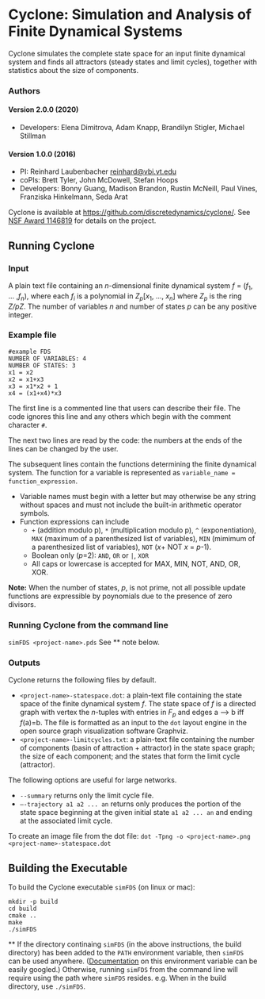 # Cyclone: Simulation and Analysis of Finite Dynamical Systems
Cyclone simulates the complete state space for an input finite dynamical system and finds all attractors (steady states and limit cycles),
together with statistics about the size of components. 


### Authors 
#### Version 2.0.0 (2020)
* Developers: Elena Dimitrova, Adam Knapp, Brandilyn Stigler, Michael Stillman
#### Version 1.0.0 (2016)
* PI: Reinhard Laubenbacher reinhard@vbi.vt.edu
* coPIs: Brett Tyler, John McDowell, Stefan Hoops 
* Developers: Bonny Guang, Madison Brandon, Rustin McNeill, Paul Vines, Franziska Hinkelmann, Seda Arat

Cyclone is available at https://github.com/discretedynamics/cyclone/. 
See [NSF Award 1146819](http://www.nsf.gov/awardsearch/showAward.do?AwardNumber=1146819&WT.z_pims_id=5444) for details on the project. 


## Running Cyclone
### Input
A plain text file containing an _n_-dimensional finite dynamical system _f_ = (_f_<sub>1</sub>, ... ,_f<sub>n</sub>_), 
where each _f<sub>i</sub>_ is a polynomial in _Z<sub>p</sub>_[_x_<sub>1</sub>, ..., _x<sub>n</sub>_] where _Z<sub>p</sub>_ is the ring _Z/pZ_.
The number of variables _n_ and number of states _p_ can be any positive integer.


### Example file
```
#example FDS 
NUMBER OF VARIABLES: 4
NUMBER OF STATES: 3
x1 = x2
x2 = x1+x3
x3 = x1*x2 + 1
x4 = (x1+x4)*x3
```
The first line is a commented line that users can describe their file.  The code ignores this line and any others which begin with the comment character `#`. 

The next two lines are read by the code: the numbers at the ends of the lines can be changed by the user.

The subsequent lines contain the functions determining the finite dynamical system.  The function for a variable is represented as ```variable_name = function_expression```. 
* Variable names must begin with a letter but may otherwise be any string without spaces and must not include the built-in arithmetic operator symbols.
* Function expressions can include 
    * ```+``` (addition modulo p), ```*``` (multiplication modulo p), ```^``` (exponentiation), ```MAX``` (maximum of a parenthesized list of variables), ```MIN``` (mimimum of a parenthesized list of variables), ```NOT``` (_x_+ NOT _x_ = _p_-1).
    * Boolean only (_p_=2): ```AND```, ```OR``` or ```|```, ```XOR```
    * All caps or lowercase is accepted for MAX, MIN, NOT, AND, OR, XOR. 

__Note:__ When the number of states, _p_, is not prime, not all possible update functions are expressible by poynomials due to the presence of zero divisors. 

### Running Cyclone from the command line 
```simFDS <project-name>.pds```
See ** note below. 

### Outputs
Cyclone returns the following files by default.
* ```<project-name>-statespace.dot```: a plain-text file containing the state space of the finite dynamical system _f_. The state space of _f_ is a directed graph with vertex the _n_-tuples with entries in _F<sub>p</sub>_ and edges a --> b iff _f_(a)=b.  The file is formatted as an input to the ```dot``` layout engine in the open source graph visualization software Graphviz.  
*  ```<project-name>-limitcycles.txt```: a plain-text file containing the number of components (basin of attraction + attractor) in the state space graph; the size of each component; and the states that form the limit cycle (attractor).  

The following options are useful for large networks.
* ```--summary``` returns only the limit cycle file.  
* ```–-trajectory a1 a2 ... an``` returns only produces the portion of the state space beginning at the given initial state ```a1 a2 ... an``` and ending at the associated limit cycle.

To create an image file from the dot file:
    ```dot -Tpng -o <project-name>.png <project-name>-statespace.dot```

## Building the Executable
To build the Cyclone executable ```simFDS``` (on linux or mac):
```  
mkdir -p build
cd build
cmake ..
make
./simFDS
```  
** If the directory continaing `simFDS` (in the above instructions, the build directory) has been added to the `PATH` environment variable, then ```simFDS``` can be used anywhere. ([Documentation](https://learn.microsoft.com/en-us/windows-server/administration/windows-commands/path) on this environment variable can be easily googled.) Otherwise, running `simFDS` from the command line will require using the path where `simFDS` resides. e.g. When in the build directory, use ```./simFDS```.
